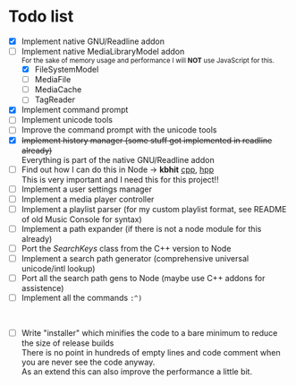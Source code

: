 # Todo list

 - [x] Implement native GNU/Readline addon
 - [ ] Implement native MediaLibraryModel addon </br>
       <sub>For the sake of memory usage and performance I will **NOT** use JavaScript for this.</sub>
      - [x] FileSystemModel </br>
      - [ ] MediaFile </br>
      - [ ] MediaCache </br>
      - [ ] TagReader </br>
 - [x] Implement command prompt
 - [ ] Implement unicode tools
 - [ ] Improve the command prompt with the unicode tools
 - [x] ~~Implement history manager (some stuff got implemented in readline already)~~ </br>
       Everything is part of the native GNU/Readline addon
 - [ ] Find out how I can do this in Node -> **kbhit** [cpp](https://github.com/GhettoGirl/MusicConsole/blob/master/Sys/kbhit.cpp), [hpp](https://github.com/GhettoGirl/MusicConsole/blob/master/Sys/kbhit.hpp) </br>
       This is very important and I need this for this project!!
 - [ ] Implement a user settings manager
 - [ ] Implement a media player controller
 - [ ] Implement a playlist parser (for my custom playlist format, see README of old Music Console for syntax)
 - [ ] Implement a path expander (if there is not a node module for this already)
 - [ ] Port the *SearchKeys* class from the C++ version to Node
 - [ ] Implement a search path generator (comprehensive universal unicode/intl lookup)
 - [ ] Port all the search path gens to Node (maybe use C++ addons for assistence)
 - [ ] Implement all the commands `:^)`

</br>

 - [ ] Write "installer" which minifies the code to a bare minimum to reduce the size of release builds </br>
       There is no point in hundreds of empty lines and code comment when you are never see the code anyway. </br>
       As an extend this can also improve the performance a little bit.


